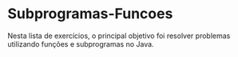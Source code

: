 # Subprogramas-Funcoes
Nesta lista de exercícios, o principal objetivo foi resolver problemas utilizando funções e subprogramas no Java.
